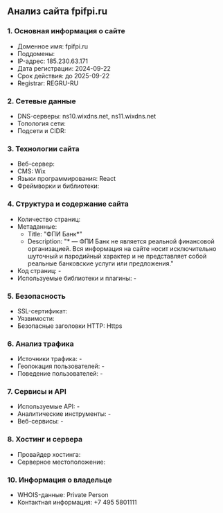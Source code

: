 ## Анализ сайта fpifpi.ru

### 1. Основная информация о сайте

* Доменное имя: fpifpi.ru
* Поддомены: 
* IP-адрес: 185.230.63.171
* Дата регистрации: 2024-09-22
* Срок действия: до 2025-09-22
* Registrar: REGRU-RU

### 2. Сетевые данные

* DNS-серверы: ns10.wixdns.net, ns11.wixdns.net
* Топология сети: 
* Подсети и CIDR: 

### 3. Технологии сайта

* Веб-сервер: 
* CMS: Wix
* Языки программирования: React
* Фреймворки и библиотеки: 

### 4. Структура и содержание сайта

* Количество страниц: 
* Метаданные:
    * Title: "ФПИ Банк*"
    * Description: "* — ФПИ Банк не является реальной финансовой организацией. Вся информация на сайте носит исключительно шуточный и пародийный характер и не представляет собой реальные банковские услуги или предложения."
* Код страниц: -
* Используемые библиотеки и плагины: -

### 5. Безопасность

* SSL-сертификат: 
* Уязвимости: 
* Безопасные заголовки HTTP: Https

### 6. Анализ трафика

* Источники трафика: -
* Геолокация пользователей: -
* Поведение пользователей: -

### 7. Сервисы и API

* Используемые API: -
* Аналитические инструменты: -
* Веб-сервисы: -

### 8. Хостинг и сервера

* Провайдер хостинга: 
* Серверное местоположение: 

### 10. Информация о владельце

* WHOIS-данные: Private Person
* Контактная информация: +7 495 5801111
